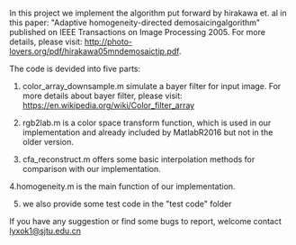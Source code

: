 In this project we implement the algorithm put forward by hirakawa et. al in this paper: "Adaptive homogeneity-directed demosaicingalgorithm" published on IEEE Transactions on Image Processing 2005. For more details, please visit: http://photo-lovers.org/pdf/hirakawa05mndemosaictip.pdf.

The code is devided into five parts:

1. color_array_downsample.m simulate a bayer filter for input image. For more details about bayer filter, please visit: https://en.wikipedia.org/wiki/Color_filter_array

2. rgb2lab.m is a color space transform function, which is used in our implementation and already included by MatlabR2016 but not in the older version.

3. cfa_reconstruct.m offers some basic interpolation methods for comparison with our implementation.

4.homogeneity.m is the main function of our implementation.

5. we also provide some test code in the "test code" folder

If you have any suggestion or find some bugs to report, welcome contact lyxok1@sjtu.edu.cn 
